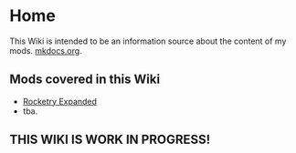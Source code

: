 # Home

This Wiki is intended to be an information source about the content of my mods. [mkdocs.org](https://www.mkdocs.org).

## Mods covered in this Wiki

* [Rocketry Expanded](https://steamcommunity.com/sharedfiles/filedetails/?id=2837919908)
* tba.

## THIS WIKI IS WORK IN PROGRESS!
